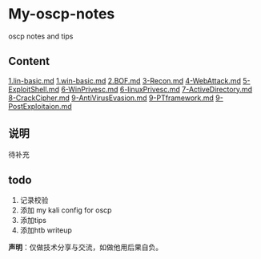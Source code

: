 # My-oscp-notes
oscp notes and tips

## Content

[1.lin-basic.md](./1.lin-basic.md)
[1.win-basic.md](./1.win-basic.md)
[2.BOF.md](./2.BOF.md)
[3-Recon.md](./3-Recon.md)
[4-WebAttack.md](./4-WebAttack.md)
[5-ExploitShell.md](./5-ExploitShell.md)
[6-WinPrivesc.md](./6-WinPrivesc.md)
[6-linuxPrivesc.md](./6-linuxPrivesc.md)
[7-ActiveDirectory.md](./7-ActiveDirectory.md)
[8-CrackCipher.md](./8-CrackCipher.md)
[9-AntiVirusEvasion.md](./9-AntiVirusEvasion.md)
[9-PTframework.md](./9-PTframework.md)
[9-PostExploitaion.md](./9-PostExploitaion.md)

## 说明
待补充

## todo
1. 记录校验
2. 添加 my kali config for oscp
3. 添加tips
4. 添加htb writeup


**声明**：仅做技术分享与交流，如做他用后果自负。
